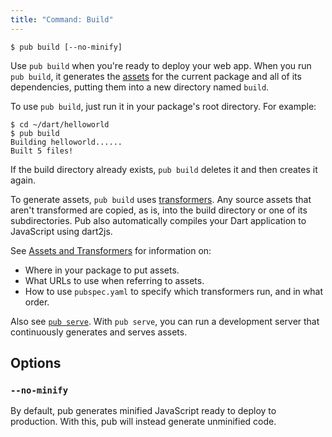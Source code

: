 ```yaml
---
title: "Command: Build"
---
```


    $ pub build [--no-minify]

Use `pub build` when you're ready to deploy your web app. When you run
`pub build`, it generates the [assets](glossary.html#asset) for the current
package and all of its dependencies, putting them into a new directory
named `build`.

To use `pub build`, just run it in your package's root directory. For example:

    $ cd ~/dart/helloworld
    $ pub build
    Building helloworld......
    Built 5 files!

If the build directory already exists, `pub build` deletes it and then creates
it again.

To generate assets, `pub build` uses
[transformers](glossary.html#transformer). Any source assets that aren't
transformed are copied, as is, into the build directory or one of its
subdirectories. Pub also automatically compiles your Dart application to
JavaScript using dart2js.

See [Assets and Transformers](assets-and-transformers.html) for information on:

* Where in your package to put assets.
* What URLs to use when referring to assets.
* How to use `pubspec.yaml` to specify which transformers run, and in
  what order.

Also see [`pub serve`](pub-serve.html). With `pub serve`, you can run a
development server that continuously generates and serves assets.

## Options

### `--no-minify`

By default, pub generates minified JavaScript ready to deploy to production.
With this, pub will instead generate unminified code.
